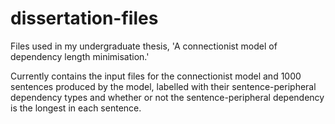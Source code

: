 # dissertation-files
Files used in my undergraduate thesis, 'A connectionist model of dependency length minimisation.'

Currently contains the input files for the connectionist model and 1000 sentences produced by the model, labelled with their sentence-peripheral dependency types and whether or not the sentence-peripheral dependency is the longest in each sentence.
